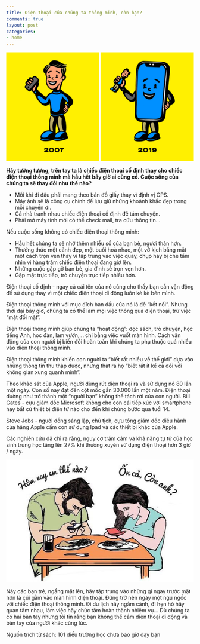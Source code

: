 ```yaml
---
title: Điện thoại của chúng ta thông minh, còn bạn?
comments: true
layout: post
categories:
- home
---
```

![Image](/img/27newport-superJumbo.jpg)  


**Hãy tưởng tượng, trên tay ta là chiếc điện thoại cố định thay cho chiếc điện thoại thông minh mà hầu hết bây giờ ai cũng có. Cuộc sống của chúng ta sẽ thay đổi như thế nào?**  

- Mỗi khi đi đâu phải mang theo bản đồ giấy thay vì định vị GPS.
- Máy ảnh sẽ là công cụ chính để lưu giữ những khoảnh khắc đẹp trong mỗi chuyến đi.
- Cả nhà tranh nhau chiếc điện thoại cố định để tám chuyện.
- Phải mở máy tính mới có thể check mail, tra cứu thông tin...  

Nếu cuộc sống không có chiếc điện thoại thông minh:  

- Hầu hết chúng ta sẽ nhớ thêm nhiều số của bạn bè, người thân hơn.
- Thưởng thức một cảnh đẹp, một buổi hoà nhạc, một vở kịch bằng mắt một cách trọn vẹn thay vì tập trung vào việc quay, chụp hay bị che tầm nhìn vì hàng trăm chiếc điện thoại đang giơ lên.
- Những cuộc gặp gỡ bạn bè, gia đình sẽ trọn vẹn hơn.
- Gặp mặt trực tiếp, trò chuyện trực tiếp nhiều hơn.  

Điện thoại cố định - ngay cả cái tên của nó cũng cho thấy bạn cần vận động để sử dụng thay vì một chiếc điện thoại di động luôn kè kè bên mình.  

Điện thoại thông minh với mục đích ban đầu của nó là để “kết nối”. Nhưng thời đại bây giờ, chúng ta có thể làm mọi việc thông qua điện thoại, trừ việc “mặt đối mặt”.  

Điện thoại thông minh giúp chúng ta “hoạt động”: đọc sách, trò chuyện, học tiếng Anh, học đàn, làm vườn,... chỉ bằng việc vuốt màn hình. Cách vận động của con người bị biến đổi hoàn toàn khi chúng ta phụ thuộc quá nhiều vào điện thoại thông minh.  

Điện thoại thông minh khiến con người ta “biết rất nhiều về thế giới” dựa vào những thông tin thu thập được, nhưng thật ra họ “biết rất ít kể cả đối với không gian xung quanh mình”.  

Theo khảo sát của Apple, người dùng rút điện thoại ra và sử dụng nó 80 lần một ngày. Con số này đạt đến cột mốc gần 30.000 lần một năm. Điện thoại dường như trở thành một “người bạn” không thể tách rời của con người. Bill Gates - cựu giám đốc Microsoft không cho con cái tiếp xúc với smartphone hay bất cứ thiết bị điện tử nào cho đến khi chúng bước qua tuổi 14.  

Steve Jobs - người đồng sáng lập, chủ tịch, cựu tổng giám đốc điều hành của hãng Apple cấm con sử dụng Ipad và các thiết bị khác của Apple.  

Các nghiên cứu đã chỉ ra rằng, nguy cơ trầm cảm và khả năng tự tử của học sinh trung học tăng lên 27% khi thường xuyên sử dụng điện thoại hơn 3 giờ / ngày.  

![Image](/img/phones.jpg)

Này các bạn trẻ, ngẩng mặt lên, hãy tập trung vào những gì ngay trước mặt hơn là cúi gằm vào màn hình điện thoại. Đừng trở nên ngày một ngu ngốc với chiếc điện thoại thông minh. Đi du lịch hãy ngắm cảnh, đi hẹn hò hãy quan tâm nhau, làm việc hãy chúc tâm hoàn thành nhiệm vụ... Dù chúng ta có hai bàn tay nhưng tôi tin rằng bạn không thể cầm điện thoại di động và bàn tay của người khác cùng lúc.  

Nguồn trích từ sách: 101 điều trường học chưa bao giờ dạy bạn


